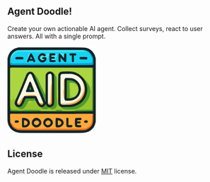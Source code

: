 ## Agent Doodle!

Create your own actionable AI agent. Collect surveys, react to user answers. All with a single prompt.

<img src="./public//img/agent-doodle-logo.svg" alt="Logo" width="200"/>


## License

Agent Doodle is released under [MIT](LICENSE) license.
